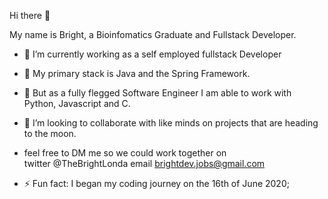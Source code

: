 Hi there 👋

My name is Bright, a  Bioinfomatics Graduate and Fullstack Developer.

- 🔭 I’m currently working as a self employed fullstack Developer
- 🌱 My primary stack is Java and the Spring Framework.
- 👯 But as a fully flegged Software Engineer I am able to work with Python, Javascript and C.
- 🤔 I’m looking to collaborate with like minds on projects that are heading to the moon.
- feel free to DM me so we could work together on  
     twitter @TheBrightLonda
     email brightdev.jobs@gmail.com

- ⚡ Fun fact: I began my coding journey on the 16th of June 2020;

